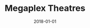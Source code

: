 ---
layout: site
title: "Megaplex Theatres"
date: 2018-01-01
categories: [community]
version: 4.0.3
major: 4
minor: 0
patch: 3
slug: megaplex-theatres
link: https://www.megaplextheatres.com/
submitter: lpolepeddi
permalink: /sites/:slug
---